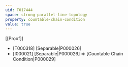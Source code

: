 ```yaml
---
uid: T017444
space: strong-parallel-line-topology
property: countable-chain-condition
value: true
---
```

[[Proof]]

* [T000318] [Separable|P000026]
* [I000021] [Separable|P000026] => [Countable Chain Condition|P000029]

